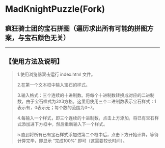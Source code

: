 # MadKnightPuzzle(Fork)
## 疯狂骑士团的宝石拼图（遍历求出所有可能的拼图方案，与宝石颜色无关）
*** 
## 【使用方法及说明】
>1.使用浏览器双击运行 index.html 文件。
>
>2.在第一个文本框中输入宝石的样式。
>
>3.输入格式：三个连续的十进制数。将每个十进制数转换成对应的二进制数，由于宝石样式为3X3方格，这里用使用三个二进制数表示宝石样式：1表示有，0表示无；每个数的范围为0~7。
>
>4.每输入一个样式，即三个连续的十进制数，点击上方添加，将已有宝石样式添加进下方框中，然后重新输入下一个样式。
>
>5.直到将所有已有宝石样式添加进第二个框中后，点击下方开始计算，等待计算完毕，即显示 “完成100%” 即可（这需要较长时间）。

